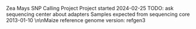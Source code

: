 Zea Mays SNP Calling Project
Project started 2024-02-25
TODO: ask sequencing center about adapters
Samples expected from sequencing core 2013-01-10
\n\nMaize reference genome version: refgen3
